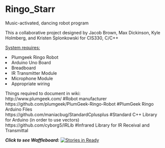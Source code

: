 # Ringo_Starr
Music-activated, dancing robot program
<p>
This a collaborative project designed by Jacob Brown, Max Dickinson, Kyle Holmberg, and Kristen Splonkowski for CIS330, C/C++
</p>

<u>System requires:</u>
<li>Plumgeek Ringo Robot</li>
<li>Arduino Uno Board</li>
<li>Breadboard</li>
<li>IR Transmitter Module</li>
<li>Microphone Module</li>
<li>Appropriate wiring</li>

<p>
Things required to document in wiki:
<br>
http://www.plumgeek.com/ #Robot manufacturer
<br>
https://github.com/plumgeek/PlumGeek-Ringo-Robot #PlumGeek Ringo Arduino Files
<br>
https://github.com/maniacbug/StandardCplusplus #Standard C++ Library for Arduino (in order to use vectors)
<br>
https://github.com/cyborg5/IRLib #Infrared Library for IR Receival and Transmittal
</p>

<em><b>Click to see Waffleboard:</b></em>
[![Stories in Ready](https://badge.waffle.io/duskykmh/Ringo_Starr.svg?label=ready&title=Ready)](http://waffle.io/duskykmh/Ringo_Starr)
